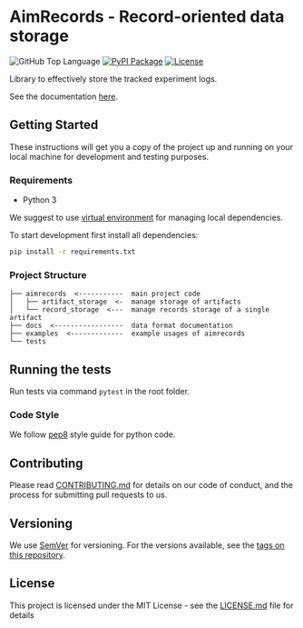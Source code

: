 # AimRecords - Record-oriented data storage

![GitHub Top Language](https://img.shields.io/github/languages/top/aimhubio/aimrecords)
[![PyPI Package](https://img.shields.io/pypi/v/aimrecords?color=yellow)](https://pypi.org/project/aimrecords/)
[![License](https://img.shields.io/badge/License-Apache%202.0-orange.svg)](https://opensource.org/licenses/Apache-2.0)


Library to effectively store the tracked experiment logs.

See the documentation [here](docs/index.md).

## Getting Started

These instructions will get you a copy of the project up and running on your 
local machine for development and testing purposes.

### Requirements

* Python 3

We suggest to use [virtual
environment](https://packaging.python.org/tutorials/installing-packages/#creating-virtual-environments) for managing local dependencies.

To start development first install all dependencies:

```bash
pip install -r requirements.txt
```

### Project Structure

```
├── aimrecords  <-----------  main project code
│   ├── artifact_storage  <-  manage storage of artifacts
│   └── record_storage  <---  manage records storage of a single artifact
├── docs  <-----------------  data format documentation
├── examples  <-------------  example usages of aimrecords
└── tests
```

## Running the tests

Run tests via command `pytest` in the root folder.

### Code Style
We follow [pep8](https://www.python.org/dev/peps/pep-0008/) style guide 
for python code.

## Contributing

Please read [CONTRIBUTING.md](CONTRIBUTING.md) for details on our 
code of conduct, and the process for submitting pull requests to us.

## Versioning

We use [SemVer](http://semver.org/) for versioning. For the versions available,
see the [tags on this repository](https://github.com/aimhubio/aim/tags).

## License

This project is licensed under the MIT License - see the [LICENSE.md](LICENSE.md) file for details
